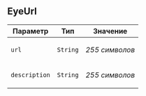 
## EyeUrl


<table>
    <thead>
        <tr><th>Параметр</th><th>Тип</th><th>Значение</th></tr>
    </thead>
    <tbody>
        <tr>
            <td><p><code>url</code></p></td>
            <td><p><code>String</code></p></td>
            <td><p><em>255 символов</em></p></td>
        </tr><tr>
            <td><p><code>description</code></p></td>
            <td><p><code>String</code></p></td>
            <td><p><em>255 символов</em></p></td>
        </tr>
    </tbody>
</table>
